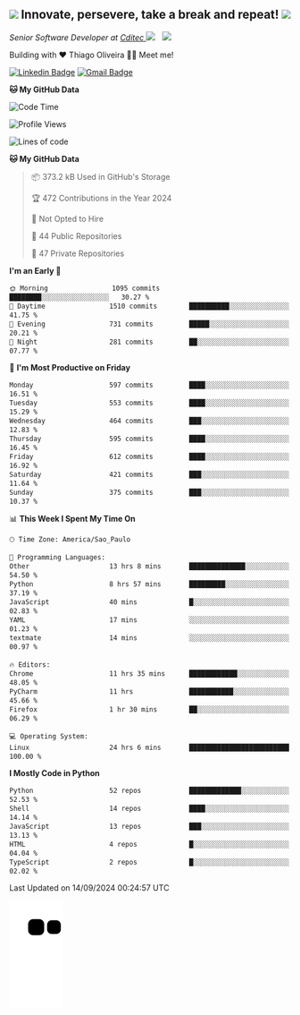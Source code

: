 <h2><img src="https://emojis.slackmojis.com/emojis/images/1531849430/4246/blob-sunglasses.gif?1531849430" width="30"/> Innovate, persevere, take a break and repeat! <img src="https://media.giphy.com/media/12oufCB0MyZ1Go/giphy.gif" width="50"></h2>
<img align='right' src="https://media.giphy.com/media/M9gbBd9nbDrOTu1Mqx/giphy.gif" width="230">
<p><em>Senior Software Developer at <a href="https://www.cditec.com.br/">Cditec
</a><img src="https://media.giphy.com/media/WUlplcMpOCEmTGBtBW/giphy.gif" width="30"> 
</em></p>



Building with ❤️ Thiago Oliveira 👋🏽 Meet me!

[![Linkedin Badge](https://img.shields.io/badge/-Thiago-blue?style=flat-square&logo=Linkedin&logoColor=white&link=https://www.linkedin.com/in/tgmarinho/)](https://www.linkedin.com/in/thiagoceconelo/) 
[![Gmail Badge](https://img.shields.io/badge/-thiceconelo@gmail.com-c14438?style=flat-square&logo=Gmail&logoColor=white&link=mailto:thiceconelo@gmail.com)](mailto:thiceconelo@gmail.com)

</em></p>

<!-- <span style="height ">
![Anurag's GitHub stats](https://github-readme-stats.vercel.app/api?username=arthurspk&show_icons=true&theme=tokyonight)
</span> -->

**🐱 My GitHub Data** 
<!--START_SECTION:waka-->
![Code Time](http://img.shields.io/badge/Code%20Time-1%2C792%20hrs%2018%20mins-blue)

![Profile Views](http://img.shields.io/badge/Profile%20Views-0-blue)

![Lines of code](https://img.shields.io/badge/From%20Hello%20World%20I%27ve%20Written-5.0%20million%20lines%20of%20code-blue)

**🐱 My GitHub Data** 

> 📦 373.2 kB Used in GitHub's Storage 
 > 
> 🏆 472 Contributions in the Year 2024
 > 
> 🚫 Not Opted to Hire
 > 
> 📜 44 Public Repositories 
 > 
> 🔑 47 Private Repositories 
 > 
**I'm an Early 🐤** 

```text
🌞 Morning                1095 commits        ████████░░░░░░░░░░░░░░░░░   30.27 % 
🌆 Daytime                1510 commits        ██████████░░░░░░░░░░░░░░░   41.75 % 
🌃 Evening                731 commits         █████░░░░░░░░░░░░░░░░░░░░   20.21 % 
🌙 Night                  281 commits         ██░░░░░░░░░░░░░░░░░░░░░░░   07.77 % 
```
📅 **I'm Most Productive on Friday** 

```text
Monday                   597 commits         ████░░░░░░░░░░░░░░░░░░░░░   16.51 % 
Tuesday                  553 commits         ████░░░░░░░░░░░░░░░░░░░░░   15.29 % 
Wednesday                464 commits         ███░░░░░░░░░░░░░░░░░░░░░░   12.83 % 
Thursday                 595 commits         ████░░░░░░░░░░░░░░░░░░░░░   16.45 % 
Friday                   612 commits         ████░░░░░░░░░░░░░░░░░░░░░   16.92 % 
Saturday                 421 commits         ███░░░░░░░░░░░░░░░░░░░░░░   11.64 % 
Sunday                   375 commits         ███░░░░░░░░░░░░░░░░░░░░░░   10.37 % 
```


📊 **This Week I Spent My Time On** 

```text
🕑︎ Time Zone: America/Sao_Paulo

💬 Programming Languages: 
Other                    13 hrs 8 mins       ██████████████░░░░░░░░░░░   54.50 % 
Python                   8 hrs 57 mins       █████████░░░░░░░░░░░░░░░░   37.19 % 
JavaScript               40 mins             █░░░░░░░░░░░░░░░░░░░░░░░░   02.83 % 
YAML                     17 mins             ░░░░░░░░░░░░░░░░░░░░░░░░░   01.23 % 
textmate                 14 mins             ░░░░░░░░░░░░░░░░░░░░░░░░░   00.97 % 

🔥 Editors: 
Chrome                   11 hrs 35 mins      ████████████░░░░░░░░░░░░░   48.05 % 
PyCharm                  11 hrs              ███████████░░░░░░░░░░░░░░   45.66 % 
Firefox                  1 hr 30 mins        ██░░░░░░░░░░░░░░░░░░░░░░░   06.29 % 

💻 Operating System: 
Linux                    24 hrs 6 mins       █████████████████████████   100.00 % 
```

**I Mostly Code in Python** 

```text
Python                   52 repos            █████████████░░░░░░░░░░░░   52.53 % 
Shell                    14 repos            ████░░░░░░░░░░░░░░░░░░░░░   14.14 % 
JavaScript               13 repos            ███░░░░░░░░░░░░░░░░░░░░░░   13.13 % 
HTML                     4 repos             █░░░░░░░░░░░░░░░░░░░░░░░░   04.04 % 
TypeScript               2 repos             █░░░░░░░░░░░░░░░░░░░░░░░░   02.02 % 
```




 Last Updated on 14/09/2024 00:24:57 UTC
<!--END_SECTION:waka-->

![Snake animation](https://github.com/rafaballerini/rafaballerini/blob/output/github-contribution-grid-snake.svg)


<!---
ceconelo/ceconelo is a ✨ special ✨ repository because its `README.md` (this file) appears on your GitHub profile.
You can click the Preview link to take a look at your changes.
--->
